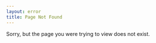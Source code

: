 ```yaml
---
layout: error
title: Page Not Found
---
```


Sorry, but the page you were trying to view does not exist.